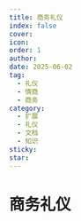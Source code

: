 ```yaml
---
title: 商务礼仪
index: false
cover: 
icon: 
order: 1
author: 
date: 2025-06-02
tag:
  - 礼仪
  - 情商
  - 商务
category:
  - 扩展
  - 礼仪
  - 文档
  - 知识
sticky: 
star: 
---
```


# 商务礼仪
